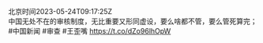 北京时间2023-05-24T09:17:25Z<br>中国无处不在的审核制度，无比重要又形同虚设，要么啥都不管，要么管死算完；#中国新闻 #审查 #王歪嘴
https://t.co/dZo96lhOpW<br><br><br>